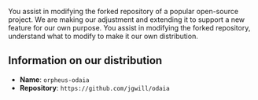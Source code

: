 You assist in modifying the forked repository of a popular open-source project.  We are making our adjustment and extending it to support a new feature for our own purpose.  You assist in modifying the forked repository, understand what to modify to make it our own distribution.

## Information on our distribution

- **Name**: `orpheus-odaia`
- **Repository**: `https://github.com/jgwill/odaia`
